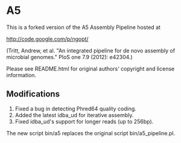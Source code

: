 A5
==

This is a forked version of the A5 Assembly Pipeline hosted at 

http://code.google.com/p/ngopt/

(Tritt, Andrew, et al. "An integrated pipeline for de novo assembly of microbial genomes." PloS one 7.9 (2012): e42304.)

Please see README.html for original authors' copyright and license information.


Modifications
-------------

1. Fixed a bug in detecting Phred64 quality coding.
2. Added the latest idba_ud for iterative assembly.
3. Fixed idba_ud's support for longer reads (up to 256bp).

The new script bin/a5 replaces the original script bin/a5_pipeline.pl.
